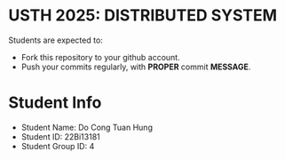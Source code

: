 USTH 2025: DISTRIBUTED SYSTEM
=====================================================

Students are expected to:
* Fork this repository to your github account.
* Push your commits regularly, with **PROPER** commit **MESSAGE**.


Student Info
=========================

* Student Name: Do Cong Tuan Hung
* Student ID: 22Bi13181
* Student Group ID: 4


